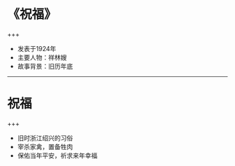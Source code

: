 # 《祝福》

+++

- 发表于1924年
- 主要人物：祥林嫂
- 故事背景：旧历年底

---

# 祝福

+++

- 旧时浙江绍兴的习俗
- 宰杀家禽，置备牲肉
- 保佑当年平安，祈求来年幸福